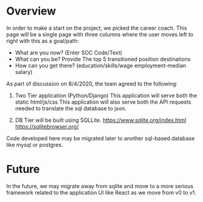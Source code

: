 # Overview
In order to make a start on the project, we picked the career coach. This page will be a single page with three columns where the user moves left to right with this as a goal/path: 
 * What are you now? (Enter SOC Code/Text)
 * What can you be? Provide The top 5 transitioned position destinations
 * How can you get there? (education/skills/wage employment-median salary)
 

As part of discussion on 8/4/2020, the team agreed to the following:
1. Two Tier application (Python/Django)
This application will serve both the static html/js/css
This application will also serve both the API requests needed to translate the sql database to json.

1. DB Tier will be built using SQLLite. 
https://www.sqlite.org/index.html
https://sqlitebrowser.org/

Code developed here may be migrated later to another sql-based database like mysql or postgres. 


# Future
In the future, we may migrate away from sqlite and move to a more serious framework related to the application UI like React as we move from v0 to v1.



